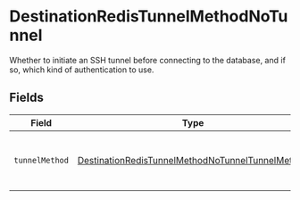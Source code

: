 # DestinationRedisTunnelMethodNoTunnel

Whether to initiate an SSH tunnel before connecting to the database, and if so, which kind of authentication to use.


## Fields

| Field                                                                                                                       | Type                                                                                                                        | Required                                                                                                                    | Description                                                                                                                 |
| --------------------------------------------------------------------------------------------------------------------------- | --------------------------------------------------------------------------------------------------------------------------- | --------------------------------------------------------------------------------------------------------------------------- | --------------------------------------------------------------------------------------------------------------------------- |
| `tunnelMethod`                                                                                                              | [DestinationRedisTunnelMethodNoTunnelTunnelMethod](../../models/shared/DestinationRedisTunnelMethodNoTunnelTunnelMethod.md) | :heavy_check_mark:                                                                                                          | No ssh tunnel needed to connect to database                                                                                 |